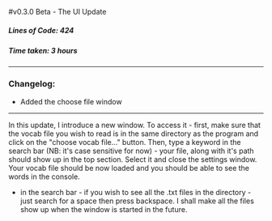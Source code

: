 #v0.3.0 Beta - The UI Update
##### Lines of Code: 424
##### Time taken:    3 hours

----

### Changelog:
- Added the choose file window

---

In this update, I introduce a new window. To access it - first, make sure that
the vocab file you wish to read is in the same directory as the program and click on the "choose vocab file..." button.
Then, type a keyword in the search bar (NB: it's case sensitive for now) - your file, along with it's path should
show up in the top section. Select it and close the settings window. Your vocab file should be now loaded and you should
be able to see the words in the console.

- in the search bar - if you wish to see all the .txt files in the directory - just search for a space then press backspace. I shall make all the files show up when the window is started in the future.
